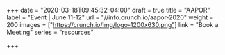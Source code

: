 +++
date = "2020-03-18T09:45:32-04:00"
draft = true
title = "AAPOR"
label = "Event | June 11-12"
url = "//info.crunch.io/aapor-2020"
weight = 200
images = ["https://crunch.io/img/logo-1200x630.png"]
link = "Book a Meeting"
series = "resources"

+++
